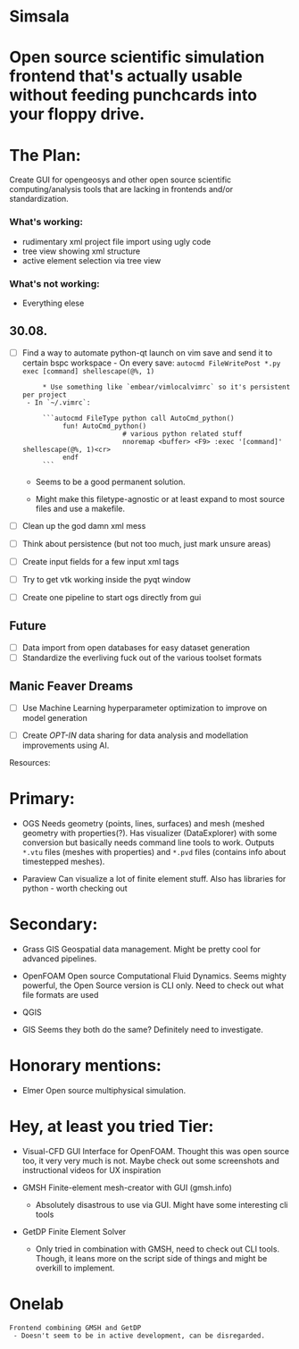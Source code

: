 # Simsala
# Open source scientific simulation frontend that's actually usable without feeding punchcards into your floppy drive.

# The Plan: 
Create GUI for opengeosys and other open source scientific computing/analysis tools that are lacking in frontends and/or standardization.

### What's working: 

 - rudimentary xml project file import using ugly code
 - tree view showing xml structure
 - active element selection via tree view

### What's not working: 

 - Everything elese

30.08.
------
 - [ ] Find a way to automate python-qt launch on vim save and send it to certain bspc workspace
 		- On every save: `autocmd FileWritePost *.py exec [command] shellescape(@%, 1)` 

			* Use something like `embear/vimlocalvimrc` so it's persistent per project
		- In `~/.vimrc`: 

			```autocmd FileType python call AutoCmd_python()
				 fun! AutoCmd_python()
								# various python related stuff
								nnoremap <buffer> <F9> :exec '[command]' shellescape(@%, 1)<cr>
				 endf
			```

      * Seems to be a good permanent solution.
			
      * Might make this filetype-agnostic or at least expand to most source files
			  and use a makefile.

 - [ ] Clean up the god damn xml mess
 - [ ] Think about persistence (but not too much, just mark unsure areas)
 - [ ] Create input fields for a few input xml tags
 - [ ] Try to get vtk working inside the pyqt window
 - [ ] Create one pipeline to start ogs directly from gui

Future
------
 - [ ] Data import from open databases for easy dataset generation
 - [ ] Standardize the everliving fuck out of the various toolset formats

Manic Feaver Dreams
------
 - [ ] Use Machine Learning hyperparameter optimization to improve on model generation
 - [ ] Create *OPT-IN* data sharing for data analysis and modellation improvements using AI.


Resources:

# Primary:

- OGS
	Needs geometry (points, lines, surfaces) and mesh (meshed geometry with properties(?).
	Has visualizer (DataExplorer) with some conversion but basically needs 
	command line tools to work. 
	Outputs `*.vtu` files (meshes with properties) and `*.pvd` files (contains info about timestepped meshes). 


- Paraview
	Can visualize a lot of finite element stuff. Also has libraries for python - worth checking out

# Secondary:

- Grass GIS
	Geospatial data management. Might be pretty cool for advanced pipelines.

- OpenFOAM
	Open source Computational Fluid Dynamics.
	Seems mighty powerful, the Open Source version is CLI only.
	Need to check out what file formats are used

- QGIS
- GIS
	Seems they both do the same? Definitely need to investigate.

# Honorary mentions:

- Elmer
	Open source multiphysical simulation.


# Hey, at least you tried Tier:

- Visual-CFD
	GUI Interface for OpenFOAM. Thought this was open source too, it very very much is not.
	Maybe check out some screenshots and instructional videos for UX inspiration


- GMSH
	Finite-element mesh-creator with GUI (gmsh.info)
	 - Absolutely disastrous to use via GUI. Might have some interesting cli tools

- GetDP
	Finite Element Solver
	 - Only tried in combination with GMSH, need to check out CLI tools.
	   Though, it leans more on the script side of things and might be overkill to implement.

# Onelab
	Frontend combining GMSH and GetDP
	 - Doesn't seem to be in active development, can be disregarded.
